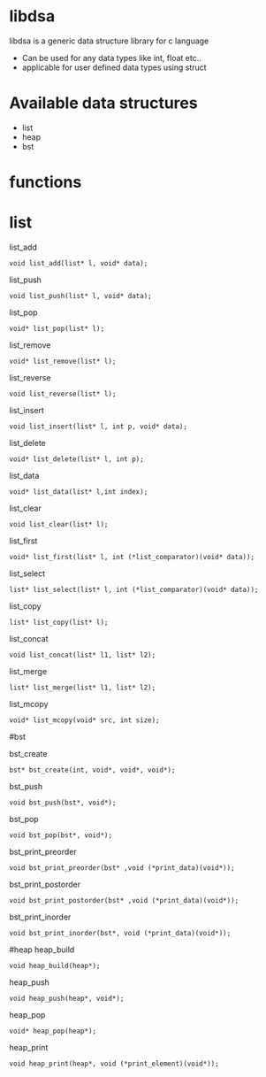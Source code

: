 # libdsa
libdsa is a generic data structure library for c language
  - Can be used for any data types like int, float etc..
  - applicable for user defined data types using struct

# Available data structures
  - list
  - heap
  - bst

# functions
# list


list_add
```
void list_add(list* l, void* data);
```

list_push
```
void list_push(list* l, void* data);
```

list_pop
```
void* list_pop(list* l);
```

list_remove
```
void* list_remove(list* l);
```

list_reverse
```
void list_reverse(list* l);
```

list_insert
```
void list_insert(list* l, int p, void* data);
```

list_delete
```
void* list_delete(list* l, int p);
```

list_data
```
void* list_data(list* l,int index);
```

list_clear
```
void list_clear(list* l);
```


list_first
```
void* list_first(list* l, int (*list_comparator)(void* data));
```


list_select
```
list* list_select(list* l, int (*list_comparator)(void* data));
```

list_copy
```
list* list_copy(list* l);
```

list_concat
```
void list_concat(list* l1, list* l2);
```

list_merge
```
list* list_merge(list* l1, list* l2);
```

list_mcopy
```
void* list_mcopy(void* src, int size);
```

#bst

bst_create
```
bst* bst_create(int, void*, void*, void*);
```

bst_push
```
void bst_push(bst*, void*);
```

bst_pop
```
void bst_pop(bst*, void*);
```

bst_print_preorder
```
void bst_print_preorder(bst* ,void (*print_data)(void*));
```

bst_print_postorder
```
void bst_print_postorder(bst* ,void (*print_data)(void*));
```

bst_print_inorder
```
void bst_print_inorder(bst*, void (*print_data)(void*));
```

#heap
heap_build
```
void heap_build(heap*);
```

heap_push
```
void heap_push(heap*, void*);
```

heap_pop
```
void* heap_pop(heap*);
```

heap_print
```
void heap_print(heap*, void (*print_element)(void*));
```
